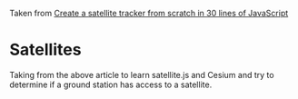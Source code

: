 Taken from [Create a satellite tracker from scratch in 30 lines of JavaScript](https://dev.to/omar4ur/create-a-satellite-tracker-from-scratch-in-30-lines-of-javascript-32gk)

# Satellites

Taking from the above article to learn satellite.js and Cesium and try to determine if a ground station has access to a satellite.
